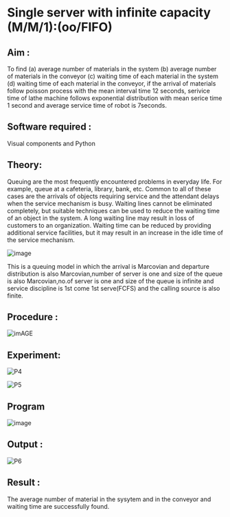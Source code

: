# Single server with infinite capacity (M/M/1):(oo/FIFO)
## Aim :
To find (a) average number of materials in the system (b) average number of materials in the conveyor (c) waiting time of each material in the system (d) waiting time of each material in the conveyor, if the arrival  of materials follow poisson process with the mean interval time 12 seconds, serivice time of lathe machine follows exponential distribution with mean serice time 1 second and average service time of robot is 7seconds.

## Software required :
Visual components and Python

## Theory:
Queuing are the most frequently encountered problems in everyday life. For example, queue at a cafeteria, library, bank, etc. Common to all of these cases are the arrivals of objects requiring service and the attendant delays when the service mechanism is busy. Waiting lines cannot be eliminated completely, but suitable techniques can be used to reduce the waiting time of an object in the system. A long waiting line may result in loss of customers to an organization. Waiting time can be reduced by providing additional service facilities, but it may result in an increase in the idle time of the service mechanism.

![image](1.png)

This is a queuing model in which the arrival is Marcovian and departure distribution is also Marcovian,number of server is one and size of the queue is also Marcovian,no.of server is one and size of the queue is infinite and service discipline is 1st come 1st serve(FCFS) and the calling source is also finite.

## Procedure :

![imAGE](2.png)



## Experiment:
![P4](https://github.com/Saiguruchandran/Single-server-infinite-capacity---Markov-Model/assets/144870946/05d80a6c-0355-44ec-8751-344052fe8ef7)

![P5](https://github.com/Saiguruchandran/Single-server-infinite-capacity---Markov-Model/assets/144870946/0132167a-f69c-4dd2-a0b8-83fe10a81a44)



 
## Program
![image](https://github.com/ramjan1729/Single-server-infinite-capacity---Markov-Model/assets/103921593/5f1fd58d-5929-4c51-89ea-4cef009e5bad)

## Output :
![P6](https://github.com/Saiguruchandran/Single-server-infinite-capacity---Markov-Model/assets/144870946/3c0a1215-1c00-4a7c-9801-bdd576d3a65a)


## Result :

The average number of material in the sysytem and in the conveyor and waiting time are successfully found.
